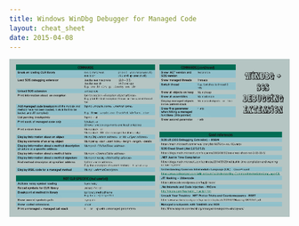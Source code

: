 ```yaml
---
title: Windows WinDbg Debugger for Managed Code
layout: cheat_sheet
date: 2015-04-08
---
```


[![](/assets/images/cheat-sheets/WinDbg-SOS-1-small.png)](/assets/images/cheat-sheets/WinDbg-SOS-1.png)
